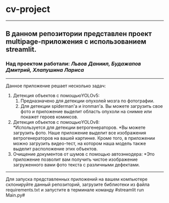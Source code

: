 # cv-project 
___
## В данном репозитории представлен проект multipage-приложения с использованием streamlit. 
### Над проектом работали: ***Львов Даниил, Будажапов Дмитрий, Хлапушина Лариса***
___
Данное приложение решает несколько задач:
1. Детекция объектов с помощьюYOLOv5:
    1. Предназначено для детекции опухолей мозга по фотографии.
    2. Для детекции spiderman'а и ironman'а.
    Вы можете загрузить свое фото и приложение выделит область опухоли на снимке или покажет героев комиксов. 
2. Детекция объектов с помощьюYOLOv8:  
  *Используется для детекции ветрогенераторов.
  *Вы можете загрузить фото. Наше приложение выделит все изображения ветрогенераторов на вашей картинке. Кроме того, в приложении можно загрузить видео-тест, на котором наша модель также               выделит расположение этих объектов.
3. Очищение документов от шумов с помощью автоэнкодера:
  *Это приложение позволит вам получить чистое изображение загруженного вами фото текста с различными дефектами.
___
Для запуска представленных приложений на вашем компьютере склонируйте данный репозиторий, загрузите библиотеки из файла requirements.txt и запустите в терминале команду #streamlit run Main.py#
